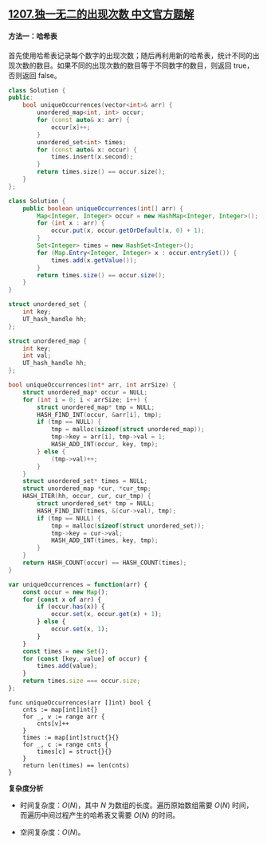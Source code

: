 ## [1207.独一无二的出现次数 中文官方题解](https://leetcode.cn/problems/unique-number-of-occurrences/solutions/100000/du-yi-wu-er-de-chu-xian-ci-shu-by-leetcode-solutio)

#### 方法一：哈希表

首先使用哈希表记录每个数字的出现次数；随后再利用新的哈希表，统计不同的出现次数的数目。如果不同的出现次数的数目等于不同数字的数目，则返回 $\text{true}$，否则返回 $\text{false}$。

```C++ [sol1-C++]
class Solution {
public:
    bool uniqueOccurrences(vector<int>& arr) {
        unordered_map<int, int> occur;
        for (const auto& x: arr) {
            occur[x]++;
        }
        unordered_set<int> times;
        for (const auto& x: occur) {
            times.insert(x.second);
        }
        return times.size() == occur.size();
    }
};
```

```Java [sol1-Java]
class Solution {
    public boolean uniqueOccurrences(int[] arr) {
        Map<Integer, Integer> occur = new HashMap<Integer, Integer>();
        for (int x : arr) {
            occur.put(x, occur.getOrDefault(x, 0) + 1);
        }
        Set<Integer> times = new HashSet<Integer>();
        for (Map.Entry<Integer, Integer> x : occur.entrySet()) {
            times.add(x.getValue());
        }
        return times.size() == occur.size();
    }
}
```

```C [sol1-C]
struct unordered_set {
    int key;
    UT_hash_handle hh;
};

struct unordered_map {
    int key;
    int val;
    UT_hash_handle hh;
};

bool uniqueOccurrences(int* arr, int arrSize) {
    struct unordered_map* occur = NULL;
    for (int i = 0; i < arrSize; i++) {
        struct unordered_map* tmp = NULL;
        HASH_FIND_INT(occur, &arr[i], tmp);
        if (tmp == NULL) {
            tmp = malloc(sizeof(struct unordered_map));
            tmp->key = arr[i], tmp->val = 1;
            HASH_ADD_INT(occur, key, tmp);
        } else {
            (tmp->val)++;
        }
    }
    struct unordered_set* times = NULL;
    struct unordered_map *cur, *cur_tmp;
    HASH_ITER(hh, occur, cur, cur_tmp) {
        struct unordered_set* tmp = NULL;
        HASH_FIND_INT(times, &(cur->val), tmp);
        if (tmp == NULL) {
            tmp = malloc(sizeof(struct unordered_set));
            tmp->key = cur->val;
            HASH_ADD_INT(times, key, tmp);
        }
    }
    return HASH_COUNT(occur) == HASH_COUNT(times);
}
```

```JavaScript [sol1-JavaScript]
var uniqueOccurrences = function(arr) {
    const occur = new Map();
    for (const x of arr) {
        if (occur.has(x)) {
            occur.set(x, occur.get(x) + 1);
        } else {
            occur.set(x, 1);
        }
    }
    const times = new Set();
    for (const [key, value] of occur) {
        times.add(value);
    }
    return times.size === occur.size;
};
```

```Golang [sol1-Golang]
func uniqueOccurrences(arr []int) bool {
    cnts := map[int]int{}
    for _, v := range arr {
        cnts[v]++
    }
    times := map[int]struct{}{}
    for _, c := range cnts {
        times[c] = struct{}{}
    }
    return len(times) == len(cnts)
}
```

**复杂度分析**

- 时间复杂度：$O(N)$，其中 $N$ 为数组的长度。遍历原始数组需要 $O(N)$ 时间，而遍历中间过程产生的哈希表又需要 $O(N)$ 的时间。

- 空间复杂度：$O(N)$。